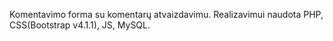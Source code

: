 Komentavimo forma su komentarų atvaizdavimu.
Realizavimui naudota PHP, CSS(Bootstrap v4.1.1), JS, MySQL.
